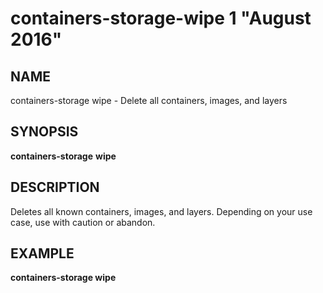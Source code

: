 # containers-storage-wipe 1 "August 2016"

## NAME
containers-storage wipe - Delete all containers, images, and layers

## SYNOPSIS
**containers-storage** **wipe**

## DESCRIPTION
Deletes all known containers, images, and layers.  Depending on your use case,
use with caution or abandon.

## EXAMPLE
**containers-storage wipe**

